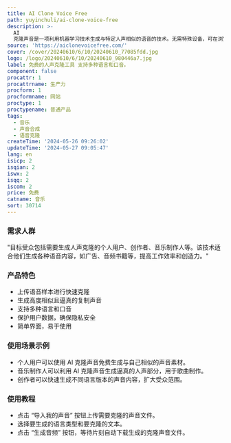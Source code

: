 ```yaml
---
title: AI Clone Voice Free
path: yuyinchuli/ai-clone-voice-free
description: >-
  AI
  克隆声音是一项利用机器学习技术生成与特定人声相似的语音的技术。无需特殊设备，可在浏览器中快速生成高质量的克隆声音。价格分为免费基础服务和付费高级服务，提供更多的声音定制选项。
source: 'https://aiclonevoicefree.com/'
cover: /cover/20240610/6/10/20240610_77085fdd.jpg
logo: /logo/20240610/6/10/20240610_980446a7.jpg
label: 免费的人声克隆工具 支持多种语言和口音。
component: false
procattr: 1
procattrname: 生产力
procform: 1
procformname: 网站
proctype: 1
proctypename: 普通产品
tags:
  - 音乐
  - 声音合成
  - 语音克隆
createTime: '2024-05-26 09:26:02'
updateTime: '2024-05-27 09:05:47'
lang: en
isicp: 2
isqian: 2
iswx: 2
isqq: 2
iscom: 2
price: 免费
catname: 音乐
sort: 30714
---
```




### 需求人群
"目标受众包括需要生成人声克隆的个人用户、创作者、音乐制作人等。该技术适合他们生成各种语音内容，如广告、音频书籍等，提高工作效率和创造力。"

### 产品特色
* 上传语音样本进行快速克隆
* 生成高度相似且逼真的复制声音
* 支持多种语言和口音
* 保护用户数据，确保隐私安全
* 简单界面，易于使用

### 使用场景示例
* 个人用户可以使用 AI 克隆声音免费生成与自己相似的声音素材。
* 音乐制作人可以利用 AI 克隆声音生成逼真的人声部分，用于歌曲制作。
* 创作者可以快速生成不同语言版本的声音内容，扩大受众范围。

### 使用教程
* 点击 “导入我的声音” 按钮上传需要克隆的声音文件。
* 选择要生成的语言类型和要克隆的文本。
* 点击 “生成音频” 按钮，等待片刻自动下载生成的克隆声音文件。

  
